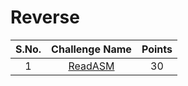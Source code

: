# Reverse

|S.No.| Challenge Name | Points |
|:---:|:--------------:|:------:|
|1|[ReadASM](ReadASM/)|30|